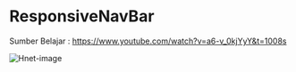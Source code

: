 # ResponsiveNavBar

Sumber Belajar : https://www.youtube.com/watch?v=a6-v_0kjYyY&t=1008s

![Hnet-image](https://user-images.githubusercontent.com/48623013/109640576-409e9900-7b83-11eb-9e95-0b6af6eeecf1.gif)

